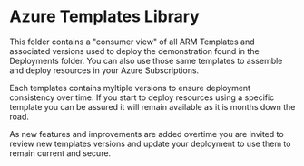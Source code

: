 # Azure Templates Library

This folder contains a "consumer view" of all ARM Templates and associated versions used to deploy the demonstration found in the Deployments folder. You can also use those same templates to assemble and deploy resources in your Azure Subscriptions.

Each templates contains myltiple versions to ensure deployment consistency over time. If you start to deploy resources using a specific template you can be assured it will remain available as it is months down the road.

As new features and improvements are added overtime you are invited to review new templates versions and update your deployment to use them to remain current and secure.
